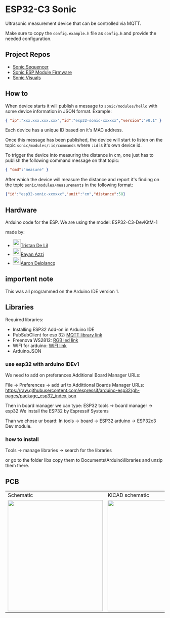 # ESP32-C3 Sonic

Ultrasonic measurement device that can be controlled via MQTT.

Make sure to copy the `config.example.h` file as `config.h` and provide the needed configuration.

## Project Repos

* [Sonic Sequencer](https://github.com/BioBoost/sonic-sequencer)
* [Sonic ESP Module Firmware](https://github.com/BioBoost/sonic-esp-module)
* [Sonic Visuals](https://github.com/BioBoost/sonic-visuals)

## How to

When device starts it will publish a message to `sonic/modules/hello` with some device information in JSON format. Example:

```json
{ "ip":"xxx.xxx.xxx.xxx","id":"esp32-sonic-xxxxxx","version":"v0.1" }
```

Each device has a unique ID based on it's MAC address.

Once this message has been published, the device will start to listen on the topic `sonic/modules/:id/commands` where `:id` is it's own device id.

To trigger the device into measuring the distance in cm, one just has to publish the following command message on that topic:

```json
{ "cmd":"measure" }
```

After which the device will measure the distance and report it's finding on the topic `sonic/modules/measurements` in the following format:

```json
{"id":"esp32-sonic-xxxxxx","unit":"cm","distance":58}
```

## Hardware

Arduino code for the ESP.
We are using the model: ESP32-C3-DevKitM-1

made by:
- [<img src="https://github.com/TristanDeLil.png" width="25">Tristan De Lil](https://github.com/TristanDeLil)
- [<img src="https://github.com/r0755466.png" width="25">Rayan Azzi](https://github.com/r0755466)
- [<img src="https://github.com/aaronD14.png" width="25">Aaron Delplancq](https://github.com/aaronD14)

## importent note
This was all programmed on the Arduino IDE version 1.

## Libraries

Required libraries:
- Installing ESP32 Add-on in Arduino IDE
- PubSubClient for esp 32: [MQTT library link](https://github.com/plapointe6/EspMQTTClient)
- Freenova WS2812: [RGB led link](https://github.com/Freenove/Freenove_WS2812_Lib_for_ESP32)
- WIFI for arduino: [WIFI link](https://www.arduino.cc/reference/en/libraries/wifi/)
- ArduinoJSON

### use esp32 with arduino IDEv1

We need to add on preferances Additional Board Manager URLs:

File -> Preferences -> add url to Addittional Boards Manager URLs: https://raw.githubusercontent.com/espressif/arduino-esp32/gh-pages/package_esp32_index.json

Then in board manager we can type: ESP32
tools -> board manager -> esp32
We install the ESP32 by Espressif Systems

Than we chose ur board: In tools -> board -> ESP32 arduino -> ESP32c3 Dev module.

### how to install

Tools -> manage libraries -> search for the libraries

or go to the folder libs copy them to Documents\Arduino\libraries and unzip them there.

## PCB

<table>
  <tr>
    <td>Schematic</td>
     <td>KICAD schematic</td>
     <td>KICAD PCB editor</td>
  </tr>
  <tr>
    <td><img src="https://user-images.githubusercontent.com/71698092/209342793-e7d6afee-f2bd-4c9f-a332-e23ef9c96636.png" width="300" height="350"></td>
    <td><img src="https://user-images.githubusercontent.com/71698092/209343866-022a32b0-8deb-48b5-8e29-e62e0acbca16.jpg" width="300" height="350"></td>
    <td><img src="https://user-images.githubusercontent.com/71698092/209344002-be443e50-0a6f-45fd-8db9-eca0af2c7371.jpg" width="300" height="350"></td>
  </tr>
</table>


